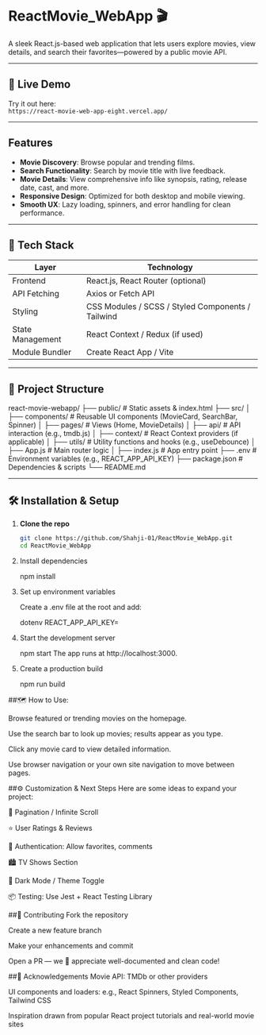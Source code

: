 # ReactMovie_WebApp 🎬

A sleek React.js-based web application that lets users explore movies, view details, and search their favorites—powered by a public movie API.

---

## 🚀 Live Demo

Try it out here:  
`https://react-movie-web-app-eight.vercel.app/`

---

## Features

- **Movie Discovery**: Browse popular and trending films.
- **Search Functionality**: Search by movie title with live feedback.
- **Movie Details**: View comprehensive info like synopsis, rating, release date, cast, and more.
- **Responsive Design**: Optimized for both desktop and mobile viewing.
- **Smooth UX**: Lazy loading, spinners, and error handling for clean performance.

---

## 🧰 Tech Stack

| Layer        | Technology                    |
|--------------|-------------------------------|
| Frontend     | React.js, React Router (optional) |
| API Fetching | Axios or Fetch API            |
| Styling      | CSS Modules / SCSS / Styled Components / Tailwind |
| State Management | React Context / Redux (if used) |
| Module Bundler | Create React App / Vite      |

---

## 📂 Project Structure

react-movie-webapp/
├── public/ # Static assets & index.html
├── src/
│ ├── components/ # Reusable UI components (MovieCard, SearchBar, Spinner)
│ ├── pages/ # Views (Home, MovieDetails)
│ ├── api/ # API interaction (e.g., tmdb.js)
│ ├── context/ # React Context providers (if applicable)
│ ├── utils/ # Utility functions and hooks (e.g., useDebounce)
│ ├── App.js # Main router logic
│ ├── index.js # App entry point
├── .env # Environment variables (e.g., REACT_APP_API_KEY)
├── package.json # Dependencies & scripts
└── README.md


---

## 🛠️ Installation & Setup

1. **Clone the repo**
   ```bash
   git clone https://github.com/Shahji-01/ReactMovie_WebApp.git
   cd ReactMovie_WebApp

2. Install dependencies

    npm install

3. Set up environment variables

    Create a .env file at the root and add:

    dotenv
    REACT_APP_API_KEY=<your-movie-db-api-key>

4. Start the development server

    npm start
    The app runs at http://localhost:3000.

5. Create a production build

    npm run build


##🗺️ How to Use:

  Browse featured or trending movies on the homepage.
    
  Use the search bar to look up movies; results appear as you type.
    
  Click any movie card to view detailed information.
    
  Use browser navigation or your own site navigation to move between pages.


##⚙️ Customization & Next Steps
  Here are some ideas to expand your project:
  
  🎥 Pagination / Infinite Scroll
  
  ⭐ User Ratings & Reviews
  
  🔐 Authentication: Allow favorites, comments
  
  🏙️ TV Shows Section
  
  🎨 Dark Mode / Theme Toggle
  
  📦 Testing: Use Jest + React Testing Library



##🤝 Contributing
  Fork the repository
  
  Create a new feature branch
  
  Make your enhancements and commit
  
  Open a PR — we 👀 appreciate well-documented and clean code!


  ##🙏 Acknowledgements
  Movie API: TMDb or other providers
  
  UI components and loaders: e.g., React Spinners, Styled Components, Tailwind CSS
  
  Inspiration drawn from popular React project tutorials and real-world movie sites



